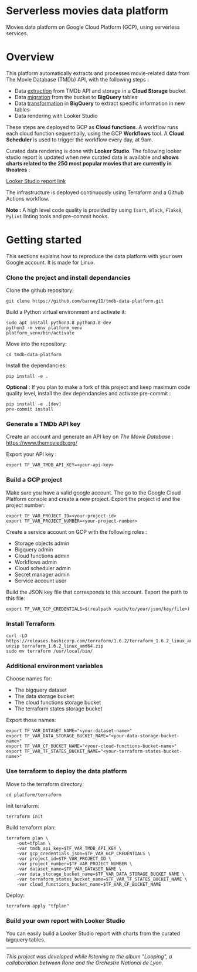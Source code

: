 # Serverless movies data platform
Movies data platform on Google Cloud Platform (GCP), using serverless services.

# Overview

This platform automatically extracts and processes movie-related data from The Movie Database (TMDb) API, with the following steps :

- Data <u>extraction</u> from TMDb API and storage in a __Cloud Storage__ bucket
- Data <u>migration</u> from the bucket to __BigQuery__ tables
- Data <u>transformation</u> in __BigQuery__ to extract specific information in new tables
- Data rendering with Looker Studio

These steps are deployed to GCP as __Cloud functions__. A workflow runs each cloud function sequentially, using the GCP __Workflows__ tool. A __Cloud Scheduler__ is used to trigger the workflow every day, at 9am.

Curated data rendering is done with __Looker Studio__. The following looker studio report is updated when new curated data is available and __shows charts related to the 250 most popular movies that are currently in theatres__ : 

[Looker Studio report link](https://lookerstudio.google.com/reporting/734e22f6-09ae-4210-a47d-40d88755ebb2)

The infrastructure is deployed continuously using Terraform and a Github Actions workflow. 

__Note :__ A high level code quality is provided by using `Isort`, `Black`, `Flake8`, `Pylint` linting tools and pre-commit hooks. 

# Getting started

This sections explains how to reproduce the data platform with your own Google account. It is made for Linux.

### Clone the project and install dependancies

Clone the github repository:

```
git clone https://github.com/barney11/tmdb-data-platform.git
```

Build a Python virtual environment and activate it:

```
sudo apt install python3.8 python3.8-dev
python3 -m venv platform_venv
platform_venv/bin/activate
```

Move into the repository:

```
cd tmdb-data-platform
```

Install the dependancies:

```
pip install -e .
```

__Optional__ : If you plan to make a fork of this project and keep maximum code quality level, install the dev dependancies and activate pre-commit :

```
pip install -e .[dev]
pre-commit install
```

### Generate a TMDb API key

Create an account and generate an API key on _The Movie Database_ : https://www.themoviedb.org/

Export your API key :

```
export TF_VAR_TMDB_API_KEY=<your-api-key>
```

### Build a GCP project

Make sure you have a valid google account. The go to the Google Cloud Platform console and create a new project. Export the project id and the project number:

```
export TF_VAR_PROJECT_ID=<your-project-id>
export TF_VAR_PROJECT_NUMBER=<your-project-number>
```

Create a service account on GCP with the following roles :

- Storage objects admin
- Bigquery admin
- Cloud functions admin
- Workflows admin
- Cloud scheduler admin
- Secret manager admin
- Service account user

Build the JSON key file that corresponds to this account. Export the path to this file:

```
export TF_VAR_GCP_CREDENTIALS=$(realpath <path/to/your/json/key/file>)
```

### Install Terraform

```
curl -LO https://releases.hashicorp.com/terraform/1.6.2/terraform_1.6.2_linux_amd64.zip
unzip terraform_1.6.2_linux_amd64.zip
sudo mv terraform /usr/local/bin/
```

### Additional environment variables

Choose names for:

- The bigquery dataset
- The data storage bucket
- The cloud functions storage bucket
- The terraform states storage bucket

Export those names:

```
export TF_VAR_DATASET_NAME="<your-dataset-name>"
export TF_VAR_DATA_STORAGE_BUCKET_NAME="<your-data-storage-bucket-name>"
export TF_VAR_CF_BUCKET_NAME="<your-cloud-functions-bucket-name>"
export TF_VAR_TF_STATES_BUCKET_NAME="<your-terraform-states-bucket-name>"
```

### Use terraform to deploy the data platform

Move to the terraform directory:

```
cd platform/terraform
```

Init terraform:

```
terraform init
```

Build terraform plan:

```
terraform plan \
    -out=tfplan \
    -var tmdb_api_key=$TF_VAR_TMDB_API_KEY \
    -var gcp_credentials_json=$TF_VAR_GCP_CREDENTIALS \
    -var project_id=$TF_VAR_PROJECT_ID \
    -var project_number=$TF_VAR_PROJECT_NUMBER \
    -var dataset_name=$TF_VAR_DATASET_NAME \
    -var data_storage_bucket_name=$TF_VAR_DATA_STORAGE_BUCKET_NAME \
    -var terraform_states_bucket_name=$TF_VAR_TF_STATES_BUCKET_NAME \
    -var cloud_functions_bucket_name=$TF_VAR_CF_BUCKET_NAME
```

Deploy:

```
terraform apply "tfplan"
```

### Build your own report with Looker Studio

You can easily build a Looker Studio report with charts from the curated bigquery tables.

---
_This project was developed while listening to the album "Looping", a collaboration between Rone and the Orchestre National de Lyon._

